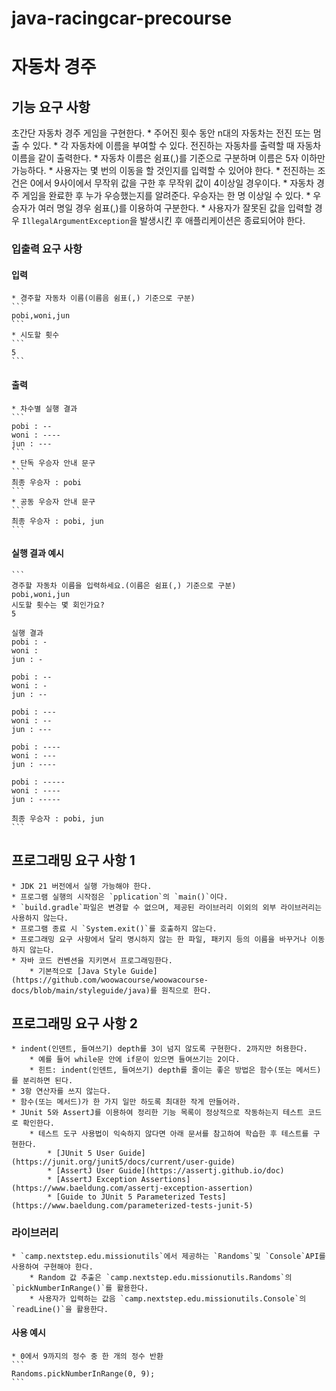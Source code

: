 # java-racingcar-precourse

# 자동차 경주
## 기능 요구 사항
초간단 자동차 경주 게임을 구현한다.
    * 주어진 횟수 동안 n대의 자동차는 전진 또는 멈출 수 있다.
    * 각 자동차에 이름을 부여할 수 있다. 전진하는 자동차를 출력할 때 자동차 이름을 같이 출력한다.
    * 자동차 이름은 쉼표(,)를 기준으로 구분하며 이름은 5자 이하만 가능하다.
    * 사용자는 몇 번의 이동을 할 것인지를 입력할 수 있어야 한다.
    * 전진하는 조건은 0에서 9사이에서 무작위 값을 구한 후 무작위 값이 4이상일 경우이다.
    * 자동차 경주 게임을 완료한 후 누가 우승했는지를 알려준다. 우승자는 한 명 이상일 수 있다.
    * 우승자가 여러 명일 경우 쉼표(,)를 이용하여 구분한다.
    * 사용자가 잘못된 값을 입력할 경우 `IllegalArgumentException`을 발생시킨 후 애플리케이션은 종료되어야 한다.

### 입출력 요구 사항

#### 입력 
    * 경주할 자동차 이름(이름음 쉼표(,) 기준으로 구분)
    ```
    pobi,woni,jun
    ```
    * 시도할 횟수
    ```
    5
    ```
#### 출력
    * 차수별 실행 결과
    ```
    pobi : --
    woni : ----
    jun : ---
    ```
    * 단독 우승자 안내 문구
    ```
    최종 우승자 : pobi
    ```
    * 공동 우승자 안내 문구
    ```
    최종 우승자 : pobi, jun
    ```
#### 실행 결과 예시
    ```
    경주할 자동차 이름을 입력하세요.(이름은 쉼표(,) 기준으로 구분)
    pobi,woni,jun
    시도할 횟수는 몇 회인가요?
    5

    실행 결과
    pobi : -
    woni :
    jun : -

    pobi : --
    woni : -
    jun : --

    pobi : ---
    woni : --
    jun : ---
    
    pobi : ----
    woni : ---
    jun : ----

    pobi : -----
    woni : ----
    jun : -----
    
    최종 우승자 : pobi, jun
    ```
## 프로그래밍 요구 사항 1
    * JDK 21 버전에서 실행 가능해야 한다.
    * 프로그램 실행의 시작점은 `pplication`의 `main()`이다.
    * `build.gradle`파일은 변경할 수 없으며, 제공된 라이브러리 이외의 외부 라이브러리는 사용하지 않는다.
    * 프로그램 종료 시 `System.exit()`를 호출하지 않는다.
    * 프로그래밍 요구 사항에서 달리 명시하지 않는 한 파일, 패키지 등의 이름을 바꾸거나 이동하지 않는다.
    * 자바 코드 컨벤션을 지키면서 프로그래밍한다.
        * 기본적으로 [Java Style Guide](https://github.com/woowacourse/woowacourse-docs/blob/main/styleguide/java)를 원칙으로 한다.
## 프로그래밍 요구 사항 2
    * indent(인덴트, 들여쓰기) depth를 3이 넘지 않도록 구현한다. 2까지만 허용한다.
        * 예를 들어 while문 안에 if문이 있으면 들여쓰기는 2이다.
        * 힌트: indent(인덴트, 들여쓰기) depth를 줄이는 좋은 방법은 함수(또는 메서드)를 분리하면 된다.
    * 3항 연산자를 쓰지 않는다.
    * 함수(또는 메서드)가 한 가지 일만 하도록 최대한 작게 만들어라.
    * JUnit 5와 AssertJ를 이용하여 정리한 기능 목록이 정상적으로 작동하는지 테스트 코드로 확인한다.
        * 테스트 도구 사용법이 익숙하지 않다면 아래 문서를 참고하여 학습한 후 테스트를 구현한다.
            * [JUnit 5 User Guide](https://junit.org/junit5/docs/current/user-guide)
            * [AssertJ User Guide](https://assertj.github.io/doc)
            * [AssertJ Exception Assertions](https://www.baeldung.com/assertj-exception-assertion)
            * [Guide to JUnit 5 Parameterized Tests](https://www.baeldung.com/parameterized-tests-junit-5)

### 라이브러리
    * `camp.nextstep.edu.missionutils`에서 제공하는 `Randoms`및 `Console`API를 사용하여 구현해야 한다.
        * Random 값 추출은 `camp.nextstep.edu.missionutils.Randoms`의 `pickNumberInRange()`를 활용한다.
        * 사용자가 입력하는 값음 `camp.nextstep.edu.missionutils.Console`의 `readLine()`을 활용한다.

#### 사용 예시
    * 0에서 9까지의 정수 중 한 개의 정수 반환
    ```
    Randoms.pickNumberInRange(0, 9);
    ```
